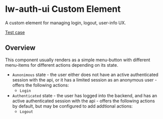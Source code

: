 # lw-auth-ui Custom Element

A custom element for managing login, logout, user-info UX.

[Test case](./index.html)

## Overview

This component usually renders as a simple menu-button with different menu-items for different actions depending on its state.

* `Aunonimous` state - the user either does not have an active authenticated session with the api, or it has a limited session as an anonymous user - offers the following actions:
    - `Login`
* `Authenticated` state - the user has logged into the backend, and has an active authenticated session with the api - offers the following actions by default, but may be configured to add addtional actions:
    - `Logout`

